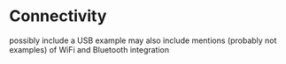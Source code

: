 # Connectivity
possibly include a USB example
may also include mentions (probably not examples) of WiFi and Bluetooth integration
